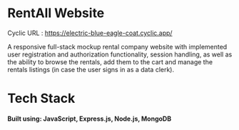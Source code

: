 # RentAll Website

Cyclic URL    : https://electric-blue-eagle-coat.cyclic.app/

A responsive full-stack mockup rental company website with implemented user registration and authorization functionality, session handling, as well as the ability to browse the rentals, add them to the cart and manage the rentals listings (in case the user signs in as a data clerk). 

# Tech Stack

#### Built using: JavaScript, Express.js, Node.js, MongoDB
